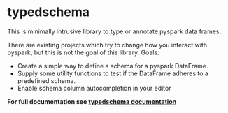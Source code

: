 # typedschema

This is minimally intrusive library to type or annotate pyspark data frames.

There are existing projects which try to change how you interact with pyspark, but this
is not the goal of this library. Goals:

* Create a simple way to define a schema for a pyspark DataFrame.
* Supply some utility functions to test if the DataFrame adheres to a predefined schema.
* Enable schema column autocompletion in your editor

**For full documentation see [typedschema documentation](https://jwbargsten.github.io/typedschema/)**
